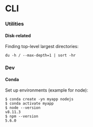# CLI

### Utilities

#### Disk-related

Finding top-level largest directories:

```text
du -h / --max-depth=1 | sort -hr
```

### Dev

#### Conda

Set up environments \(example for node\):

```text
$ conda create -yn myapp nodejs
$ conda activate myapp
$ node --version
v8.11.3
$ npm --version
5.6.0
```

